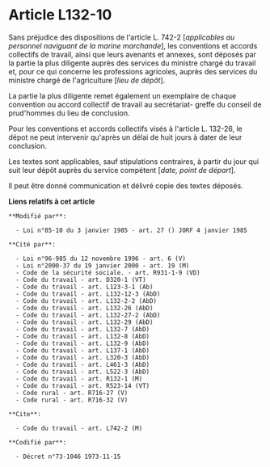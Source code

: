 # Article L132-10

Sans préjudice des dispositions de l'article L. 742-2 [*applicables au personnel naviguant de la marine marchande*], les
conventions et accords collectifs de travail, ainsi que leurs avenants et annexes, sont déposés par la partie la plus
diligente auprès des services du ministre chargé du travail et, pour ce qui concerne les professions agricoles, auprès des
services du ministre chargé de l'agriculture [*lieu de dépôt*].

La partie la plus diligente remet également un exemplaire de chaque convention ou accord collectif de travail au secrétariat-
greffe du conseil de prud'hommes du lieu de conclusion.

Pour les conventions et accords collectifs visés à l'article L. 132-26, le dépot ne peut intervenir qu'après un délai de huit
jours à dater de leur conclusion.

Les textes sont applicables, sauf stipulations contraires, à partir du jour qui suit leur dépôt auprès du service compétent
[*date, point de départ*].

Il peut être donné communication et délivré copie des textes déposés.

**Liens relatifs à cet article**

	**Modifié par**:

	  - Loi n°85-10 du 3 janvier 1985 - art. 27 () JORF 4 janvier 1985

	**Cité par**:

	  - Loi n°96-985 du 12 novembre 1996 - art. 6 (V)
	  - Loi n°2000-37 du 19 janvier 2000 - art. 19 (M)
	  - Code de la sécurité sociale. - art. R931-1-9 (VD)
	  - Code du travail - art. D320-1 (VT)
	  - Code du travail - art. L123-3-1 (Ab)
	  - Code du travail - art. L132-12-3 (AbD)
	  - Code du travail - art. L132-2-2 (AbD)
	  - Code du travail - art. L132-26 (AbD)
	  - Code du travail - art. L132-27-2 (AbD)
	  - Code du travail - art. L132-29 (AbD)
	  - Code du travail - art. L132-7 (AbD)
	  - Code du travail - art. L132-8 (AbD)
	  - Code du travail - art. L132-9 (AbD)
	  - Code du travail - art. L137-1 (AbD)
	  - Code du travail - art. L320-3 (AbD)
	  - Code du travail - art. L461-3 (AbD)
	  - Code du travail - art. L522-3 (AbD)
	  - Code du travail - art. R132-1 (M)
	  - Code du travail - art. R523-14 (VT)
	  - Code rural - art. R716-27 (V)
	  - Code rural - art. R716-32 (V)

	**Cite**:

	  - Code du travail - art. L742-2 (M)

	**Codifié par**:

	  - Décret n°73-1046 1973-11-15
